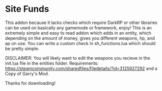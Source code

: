 # Site Funds

This addon because it lacks checks which require DarkRP or other libraries can be used on basically any gamemode or framework, enjoy!
This is an extremely simple and easy to read addon which adds in an entity, which depending on the amount of money, gives you different weapons, hp, and ap on use.
You can write a custom check in sh_functions.lua which should be pretty simple.

DISCLAIMER: You will likely want to edit the weapons you recieve in the init.lua file in the entities folder.
Requirements: https://steamcommunity.com/sharedfiles/filedetails/?id=3125927292 and a Copy of Garry's Mod.

Thanks for downloading!
